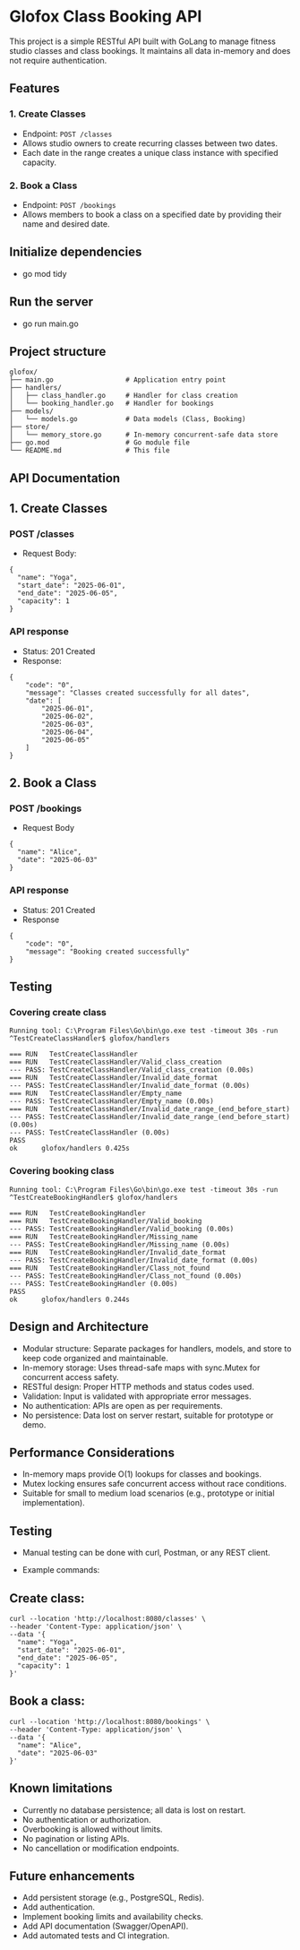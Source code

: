 # Glofox Class Booking API

This project is a simple RESTful API built with GoLang to manage fitness studio classes and class bookings. It maintains all data in-memory and does not require authentication.

## Features

### 1. Create Classes

- Endpoint: `POST /classes`
- Allows studio owners to create recurring classes between two dates.
- Each date in the range creates a unique class instance with specified capacity.

### 2. Book a Class

- Endpoint: `POST /bookings`
- Allows members to book a class on a specified date by providing their name and desired date.

## Initialize dependencies

- go mod tidy

## Run the server

- go run main.go

## Project structure

```
glofox/
├── main.go                  # Application entry point
├── handlers/
│   ├── class_handler.go     # Handler for class creation
│   └── booking_handler.go   # Handler for bookings
├── models/
│   └── models.go            # Data models (Class, Booking)
├── store/
│   └── memory_store.go      # In-memory concurrent-safe data store
├── go.mod                   # Go module file
└── README.md                # This file
```

## API Documentation

## 1. Create Classes

### POST /classes

- Request Body: 
```
{
  "name": "Yoga",
  "start_date": "2025-06-01",
  "end_date": "2025-06-05",
  "capacity": 1
}
```

### API response

- Status: 201 Created
- Response: 
```
{
    "code": "0",
    "message": "Classes created successfully for all dates",
    "date": [
        "2025-06-01",
        "2025-06-02",
        "2025-06-03",
        "2025-06-04",
        "2025-06-05"
    ]
}
```

## 2. Book a Class

### POST /bookings

- Request Body 
```
{
  "name": "Alice",
  "date": "2025-06-03"
}
```

### API response

- Status: 201 Created
- Response
```
{
    "code": "0",
    "message": "Booking created successfully"
}
```

## Testing
### Covering create class

```
Running tool: C:\Program Files\Go\bin\go.exe test -timeout 30s -run ^TestCreateClassHandler$ glofox/handlers

=== RUN   TestCreateClassHandler
=== RUN   TestCreateClassHandler/Valid_class_creation
--- PASS: TestCreateClassHandler/Valid_class_creation (0.00s)
=== RUN   TestCreateClassHandler/Invalid_date_format
--- PASS: TestCreateClassHandler/Invalid_date_format (0.00s)
=== RUN   TestCreateClassHandler/Empty_name
--- PASS: TestCreateClassHandler/Empty_name (0.00s)
=== RUN   TestCreateClassHandler/Invalid_date_range_(end_before_start)
--- PASS: TestCreateClassHandler/Invalid_date_range_(end_before_start) (0.00s)
--- PASS: TestCreateClassHandler (0.00s)
PASS
ok      glofox/handlers 0.425s
```

### Covering booking class

```
Running tool: C:\Program Files\Go\bin\go.exe test -timeout 30s -run ^TestCreateBookingHandler$ glofox/handlers

=== RUN   TestCreateBookingHandler
=== RUN   TestCreateBookingHandler/Valid_booking
--- PASS: TestCreateBookingHandler/Valid_booking (0.00s)
=== RUN   TestCreateBookingHandler/Missing_name
--- PASS: TestCreateBookingHandler/Missing_name (0.00s)
=== RUN   TestCreateBookingHandler/Invalid_date_format
--- PASS: TestCreateBookingHandler/Invalid_date_format (0.00s)
=== RUN   TestCreateBookingHandler/Class_not_found
--- PASS: TestCreateBookingHandler/Class_not_found (0.00s)
--- PASS: TestCreateBookingHandler (0.00s)
PASS
ok      glofox/handlers 0.244s
```

## Design and Architecture

- Modular structure: Separate packages for handlers, models, and store to keep code organized and maintainable.
- In-memory storage: Uses thread-safe maps with sync.Mutex for concurrent access safety.
- RESTful design: Proper HTTP methods and status codes used.
- Validation: Input is validated with appropriate error messages.
- No authentication: APIs are open as per requirements.
- No persistence: Data lost on server restart, suitable for prototype or demo.

## Performance Considerations

- In-memory maps provide O(1) lookups for classes and bookings.
- Mutex locking ensures safe concurrent access without race conditions.
- Suitable for small to medium load scenarios (e.g., prototype or initial implementation).

## Testing

- Manual testing can be done with curl, Postman, or any REST client.

- Example commands:

## Create class: 
```
curl --location 'http://localhost:8080/classes' \
--header 'Content-Type: application/json' \
--data '{
  "name": "Yoga",
  "start_date": "2025-06-01",
  "end_date": "2025-06-05",
  "capacity": 1
}'
```

## Book a class:
```
curl --location 'http://localhost:8080/bookings' \
--header 'Content-Type: application/json' \
--data '{
  "name": "Alice",
  "date": "2025-06-03"
}'
```

## Known limitations 

- Currently no database persistence; all data is lost on restart.
- No authentication or authorization.
- Overbooking is allowed without limits.
- No pagination or listing APIs.
- No cancellation or modification endpoints.

## Future enhancements

- Add persistent storage (e.g., PostgreSQL, Redis).
- Add authentication.
- Implement booking limits and availability checks.
- Add API documentation (Swagger/OpenAPI).
- Add automated tests and CI integration.